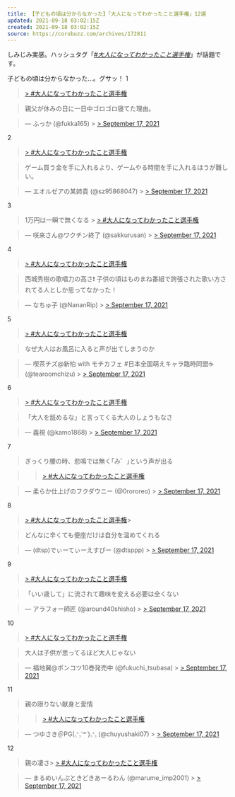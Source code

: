 ```yaml
---
title: 【子どもの頃は分からなかった】「大人になってわかったこと選手権」12選
updated: 2021-09-18 03:02:15Z
created: 2021-09-18 03:02:15Z
source: https://corobuzz.com/archives/172811
---
```


しみじみ実感。ハッシュタグ「[*#大人になってわかったこと選手権*](https://twitter.com/hashtag/%E5%A4%A7%E4%BA%BA%E3%81%AB%E3%81%AA%E3%81%A3%E3%81%A6%E3%82%8F%E3%81%8B%E3%81%A3%E3%81%9F%E3%81%93%E3%81%A8%E9%81%B8%E6%89%8B%E6%A8%A9)」が話題です。

子どもの頃は分からなかった…。グサッ！
1

> [> #大人になってわかったこと選手権](https://twitter.com/hashtag/%E5%A4%A7%E4%BA%BA%E3%81%AB%E3%81%AA%E3%81%A3%E3%81%A6%E3%82%8F%E3%81%8B%E3%81%A3%E3%81%9F%E3%81%93%E3%81%A8%E9%81%B8%E6%89%8B%E6%A8%A9?src=hash&ref_src=twsrc%5Etfw)

> 親父が休みの日に一日中ゴロゴロ寝てた理由。

> — ふっか (@fukka165) > [> September 17, 2021](https://twitter.com/fukka165/status/1438861222686781447?ref_src=twsrc%5Etfw)

2

> [> #大人になってわかったこと選手権](https://twitter.com/hashtag/%E5%A4%A7%E4%BA%BA%E3%81%AB%E3%81%AA%E3%81%A3%E3%81%A6%E3%82%8F%E3%81%8B%E3%81%A3%E3%81%9F%E3%81%93%E3%81%A8%E9%81%B8%E6%89%8B%E6%A8%A9?src=hash&ref_src=twsrc%5Etfw)

> ゲーム買う金を手に入れるより、ゲームやる時間を手に入れるほうが難しい。

> — エオルゼアの某姉貴 (@sz95868047) > [> September 17, 2021](https://twitter.com/sz95868047/status/1438718299576016899?ref_src=twsrc%5Etfw)

3

> 1万円は一瞬で無くなる > [> #大人になってわかったこと選手権](https://twitter.com/hashtag/%E5%A4%A7%E4%BA%BA%E3%81%AB%E3%81%AA%E3%81%A3%E3%81%A6%E3%82%8F%E3%81%8B%E3%81%A3%E3%81%9F%E3%81%93%E3%81%A8%E9%81%B8%E6%89%8B%E6%A8%A9?src=hash&ref_src=twsrc%5Etfw)

> — 咲来さん@ワクチン終了 (@sakkurusan) > [> September 17, 2021](https://twitter.com/sakkurusan/status/1438813928948068360?ref_src=twsrc%5Etfw)

4

> [> #大人になってわかったこと選手権](https://twitter.com/hashtag/%E5%A4%A7%E4%BA%BA%E3%81%AB%E3%81%AA%E3%81%A3%E3%81%A6%E3%82%8F%E3%81%8B%E3%81%A3%E3%81%9F%E3%81%93%E3%81%A8%E9%81%B8%E6%89%8B%E6%A8%A9?src=hash&ref_src=twsrc%5Etfw)

> 西城秀樹の歌唱力の高さ❗
> 子供の頃はものまね番組で誇張された歌い方されてる人としか思ってなかった！

> — なちゅ子 (@NananRip) > [> September 17, 2021](https://twitter.com/NananRip/status/1438785038217216012?ref_src=twsrc%5Etfw)

5

> [> #大人になってわかったこと選手権](https://twitter.com/hashtag/%E5%A4%A7%E4%BA%BA%E3%81%AB%E3%81%AA%E3%81%A3%E3%81%A6%E3%82%8F%E3%81%8B%E3%81%A3%E3%81%9F%E3%81%93%E3%81%A8%E9%81%B8%E6%89%8B%E6%A8%A9?src=hash&ref_src=twsrc%5Etfw)

> なぜ大人はお風呂に入ると声が出てしまうのか

> — 喫茶チズ@新柏 with モチカフェ #日本全国萌えキャラ臨時同盟☕️ (@tearoomchizu) > [> September 17, 2021](https://twitter.com/tearoomchizu/status/1438744556028055561?ref_src=twsrc%5Etfw)

6

> [> #大人になってわかったこと選手権](https://twitter.com/hashtag/%E5%A4%A7%E4%BA%BA%E3%81%AB%E3%81%AA%E3%81%A3%E3%81%A6%E3%82%8F%E3%81%8B%E3%81%A3%E3%81%9F%E3%81%93%E3%81%A8%E9%81%B8%E6%89%8B%E6%A8%A9?src=hash&ref_src=twsrc%5Etfw)

> 「大人を舐めるな」と言ってくる大人のしょうもなさ

> — 義視 (@kamo1868) > [> September 17, 2021](https://twitter.com/kamo1868/status/1438817250056630273?ref_src=twsrc%5Etfw)

7
> ぎっくり腰の時、悲鳴では無く｢み゜｣という声が出る

>   > [> #大人になってわかったこと選手権](https://twitter.com/hashtag/%E5%A4%A7%E4%BA%BA%E3%81%AB%E3%81%AA%E3%81%A3%E3%81%A6%E3%82%8F%E3%81%8B%E3%81%A3%E3%81%9F%E3%81%93%E3%81%A8%E9%81%B8%E6%89%8B%E6%A8%A9?src=hash&ref_src=twsrc%5Etfw)

> — 柔らか仕上げのフクダウニー (@0rororeo) > [> September 17, 2021](https://twitter.com/0rororeo/status/1438755841742540804?ref_src=twsrc%5Etfw)

8

> [> #大人になってわかったこと選手権](https://twitter.com/hashtag/%E5%A4%A7%E4%BA%BA%E3%81%AB%E3%81%AA%E3%81%A3%E3%81%A6%E3%82%8F%E3%81%8B%E3%81%A3%E3%81%9F%E3%81%93%E3%81%A8%E9%81%B8%E6%89%8B%E6%A8%A9?src=hash&ref_src=twsrc%5Etfw)>

> どんなに辛くても便座だけは自分を温めてくれる

> — (dtsp)でぃーてぃーえすぴー (@dtsppp) > [> September 17, 2021](https://twitter.com/dtsppp/status/1438797928932380674?ref_src=twsrc%5Etfw)

9

> [> #大人になってわかったこと選手権](https://twitter.com/hashtag/%E5%A4%A7%E4%BA%BA%E3%81%AB%E3%81%AA%E3%81%A3%E3%81%A6%E3%82%8F%E3%81%8B%E3%81%A3%E3%81%9F%E3%81%93%E3%81%A8%E9%81%B8%E6%89%8B%E6%A8%A9?src=hash&ref_src=twsrc%5Etfw)

> 「いい歳して」に流されて趣味を変える必要は全くない

> — アラフォー師匠 (@around40shisho) > [> September 17, 2021](https://twitter.com/around40shisho/status/1438833380003516417?ref_src=twsrc%5Etfw)

10

> [> #大人になってわかったこと選手権](https://twitter.com/hashtag/%E5%A4%A7%E4%BA%BA%E3%81%AB%E3%81%AA%E3%81%A3%E3%81%A6%E3%82%8F%E3%81%8B%E3%81%A3%E3%81%9F%E3%81%93%E3%81%A8%E9%81%B8%E6%89%8B%E6%A8%A9?src=hash&ref_src=twsrc%5Etfw)

> 大人は子供が思ってるほど大人じゃない

> — 福地翼@ポンコツ10巻発売中 (@fukuchi_tsubasa) > [> September 17, 2021](https://twitter.com/fukuchi_tsubasa/status/1438762166203547648?ref_src=twsrc%5Etfw)

11
> 親の限りない献身と愛情

>   > [> #大人になってわかったこと選手権](https://twitter.com/hashtag/%E5%A4%A7%E4%BA%BA%E3%81%AB%E3%81%AA%E3%81%A3%E3%81%A6%E3%82%8F%E3%81%8B%E3%81%A3%E3%81%9F%E3%81%93%E3%81%A8%E9%81%B8%E6%89%8B%E6%A8%A9?src=hash&ref_src=twsrc%5Etfw)

> — つゆさき＠PG(꜆꜄꜆˙꒳˙)꜆꜄꜆ (@chuyushaki07) > [> September 17, 2021](https://twitter.com/chuyushaki07/status/1438846331443761156?ref_src=twsrc%5Etfw)

12

> 親の凄さ> [> #大人になってわかったこと選手権](https://twitter.com/hashtag/%E5%A4%A7%E4%BA%BA%E3%81%AB%E3%81%AA%E3%81%A3%E3%81%A6%E3%82%8F%E3%81%8B%E3%81%A3%E3%81%9F%E3%81%93%E3%81%A8%E9%81%B8%E6%89%8B%E6%A8%A9?src=hash&ref_src=twsrc%5Etfw)

> — まるめいんぷときどきあーるわん (@marume_imp2001) > [> September 17, 2021](https://twitter.com/marume_imp2001/status/1438767928753590272?ref_src=twsrc%5Etfw)